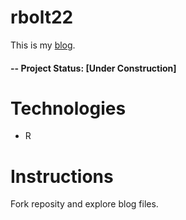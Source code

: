 # rbolt22 
This is my [blog](https://www.rbolt.me/).

#### -- Project Status: [Under Construction]

# Technologies 

* R

# Instructions

Fork reposity and explore blog files. 
